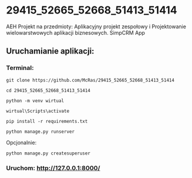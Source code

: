 # 29415_52665_52668_51413_51414
AEH Projekt na przedmioty: Aplikacyjny projekt zespołowy i Projektowanie wielowarstwowych aplikacji biznesowych.
SimpCRM App

## Uruchamianie aplikacji:

### Terminal:
```
git clone https://github.com/McRas/29415_52665_52668_51413_51414
```
```
cd 29415_52665_52668_51413_51414
```
```
python -m venv wirtual
```
```
wirtual\Scripts\activate
```
```
pip install -r requirements.txt
```
```
python manage.py runserver
```
Opcjonalnie:
```
python manage.py createsuperuser
```
### Uruchom: http://127.0.0.1:8000/
